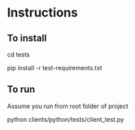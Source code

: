 # Instructions

## To install
cd tests

pip install -r test-requirements.txt

## To run
Assume you run from root folder of project 

python clients/python/tests/client_test.py